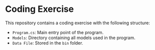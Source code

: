 # Coding Exercise

This repository contains a coding exercise with the following structure:

- `Program.cs`: Main entry point of the program.
- `Models`: Directory containing all models used in the program.
- `Data File`: Stored in the `bin` folder.
